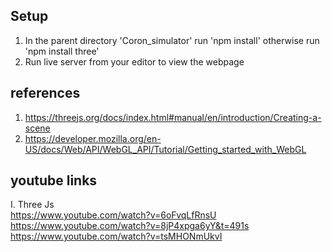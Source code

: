 ## Setup

1. In the parent directory 'Coron_simulator' run 'npm install' otherwise run 'npm install three'
2. Run live server from your editor to view the webpage

## references

1. https://threejs.org/docs/index.html#manual/en/introduction/Creating-a-scene
2. https://developer.mozilla.org/en-US/docs/Web/API/WebGL_API/Tutorial/Getting_started_with_WebGL

## youtube links

I. Three Js  
https://www.youtube.com/watch?v=6oFvqLfRnsU
https://www.youtube.com/watch?v=8jP4xpga6yY&t=491s
https://www.youtube.com/watch?v=tsMHONmUkvI
